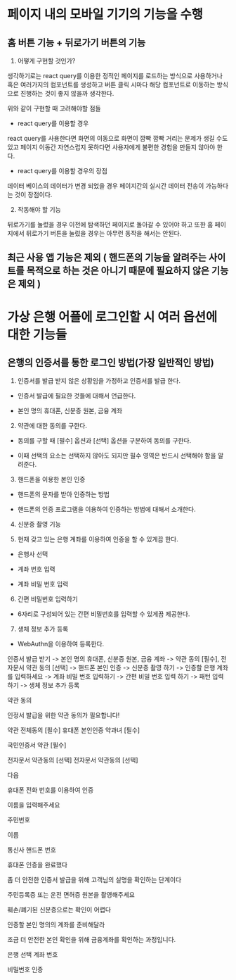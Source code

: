 # 페이지 내의 모바일 기기의 기능을 수행

## 홈 버튼 기능 + 뒤로가기 버튼의 기능

1. 어떻게 구현할 것인가?

생각하기로는 react query를 이용한 정적인 페이지를 로드하는 방식으로 사용하거나 혹은 여러가지의 컴포넌트를 생성하고 버튼 클릭 시마다 해당 컴포넌트로 이동하는 방식으로 진행하는 것이 좋지 않을까 생각한다.

위와 같이 구현할 때 고려해야할 점들

- react query를 이용할 경우

react query를 사용한다면 화면의 이동으로 화면이 깜빡 깜빡 거리는 문제가 생길 수도 있고 페이지 이동간 자연스럽지 못하다면 사용자에게 불편한 경험을 만들지 않아야 한다.

- react query를 이용할 경우의 장점

데이터 베이스의 데이터가 변경 되었을 경우 페이지간의 실시간 데이터 전송이 가능하다는 것이 장점이다.

2. 작동해야 할 기능

뒤로가기를 눌렀을 경우 이전에 탐색하던 페이지로 돌아갈 수 있어야 하고 또한 홈 페이지에서 뒤로가기 버튼을 눌렀을 경우는 아무런 동작을 해서는 안된다.

## 최근 사용 앱 기능은 제외 ( 핸드폰의 기능을 알려주는 사이트를 목적으로 하는 것은 아니기 때문에 필요하지 않은 기능은 제외 )

# 가상 은행 어플에 로그인할 시 여러 옵션에 대한 기능들

## 은행의 인증서를 통한 로그인 방법(가장 일반적인 방법)

1. 인증서를 발급 받지 않은 상황임을 가정하고 인증서를 발급 한다.

- 인증서 발급에 필요한 것들에 대해서 언급한다.

- 본인 명의 휴대폰, 신분증 원본, 금융 계좌

2. 약관에 대한 동의를 구한다.

- 동의를 구할 때 [필수] 옵션과 [선택] 옵션을 구분하여 동의를 구한다.

- 이때 선택의 요소는 선택하지 않아도 되지만 필수 영역은 반드시 선택해야 함을 알려준다.

3. 핸드폰을 이용한 본인 인증

- 핸드폰의 문자를 받아 인증하는 방법

- 핸드폰의 인증 프로그램을 이용하여 인증하는 방법에 대해서 소개한다.

4. 신분증 촬영 기능

5. 현재 갖고 있는 은행 계좌를 이용하여 인증을 할 수 있게끔 한다.

- 은행사 선택

- 계좌 번호 입력

- 계좌 비밀 번호 입력

6. 간편 비밀번호 입력하기

- 6자리로 구성되어 있는 간편 비밀번호를 입력할 수 있게끔 제공한다.

7. 생체 정보 추가 등록

- WebAuthn을 이용하여 등록한다.

인증서 발급 받기 -> 본인 명의 휴대폰, 신분증 원본, 금융 계좌 -> 약관 동의 [필수], 전자문서 약관 동의 [선택] -> 핸드폰 본인 인증 -> 신분증 촬영 하기 -> 인증할 은행 계좌를 입력하세요 -> 계좌 비밀 번호 입력하기 -> 간편 비밀 번호 입력 하기 -> 패턴 입력 하기 -> 생체 정보 추가 등록

약관 동의

인정서 발급을 위한 약관 동의가 필요합니다!

약관 전체동의 [필수]
휴대폰 본인인증 약과녀 [필수]

국민인증서 약관 [필수]

전자문서 약관동의 [선택]
전자문서 약관동의 [선택]

다음

휴대폰 전화 번호를 이용하여 인증

이름을 입력해주세요

주민번호

이름

통신사 핸드폰 번호

휴대폰 인증을 완료했다

좀 더 안전한 인증서 발급을 위해
고객님의 실명을 확인하는 단계이다

주민등록증 또는 운전 면허증 원본을 촬영해주세요

훼손/폐기된 신분증으로는 확인이 어렵다

인증할 본인 명의의 계좌를 준비해달라

조금 더 안전한 본인 확인을 위해 금융계좌를 확인하는 과정입니다.

은행 선택
계좌 번호

비밀번호 인증
